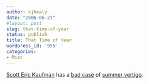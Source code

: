 ```yaml
---
author: kjhealy
date: "2006-06-27"
#layout: post
slug: that-time-of-year
status: publish
title: That Time of Year
wordpress_id: '955'
categories:
- Misc
---
```


[Scott Eric Kaufman](http://acephalous.typepad.com/) has a [bad case](http://acephalous.typepad.com/acephalous/2006/06/finish_silar_we.html) of [summer vertigo](http://crookedtimber.org/2005/06/07/summer-vertigo/).
